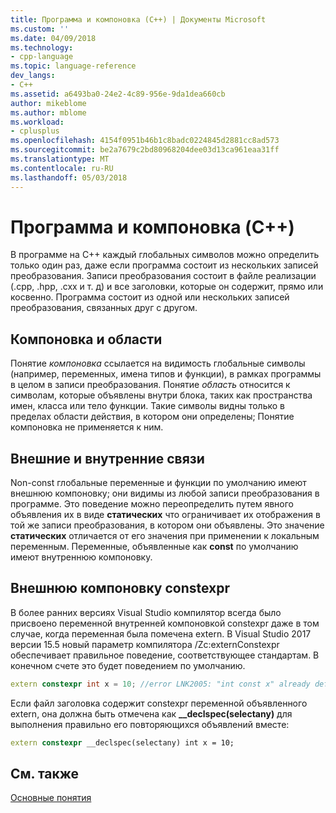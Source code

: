 ```yaml
---
title: Программа и компоновка (C++) | Документы Microsoft
ms.custom: ''
ms.date: 04/09/2018
ms.technology:
- cpp-language
ms.topic: language-reference
dev_langs:
- C++
ms.assetid: a6493ba0-24e2-4c89-956e-9da1dea660cb
author: mikeblome
ms.author: mblome
ms.workload:
- cplusplus
ms.openlocfilehash: 4154f0951b46b1c8badc0224845d2881cc8ad573
ms.sourcegitcommit: be2a7679c2bd80968204dee03d13ca961eaa31ff
ms.translationtype: MT
ms.contentlocale: ru-RU
ms.lasthandoff: 05/03/2018
---
```

# <a name="program-and-linkage--c"></a>Программа и компоновка (C++)

В программе на C++ каждый глобальных символов можно определить только один раз, даже если программа состоит из нескольких записей преобразования. Записи преобразования состоит в файле реализации (.cpp, .hpp, .cxx и т. д) и все заголовки, которые он содержит, прямо или косвенно. Программа состоит из одной или нескольких записей преобразования, связанных друг с другом. 

## <a name="linkage-vs-scope"></a>Компоновка и области

Понятие *компоновка* ссылается на видимость глобальные символы (например, переменных, имена типов и функции), в рамках программы в целом в записи преобразования. Понятие *область* относится к символам, которые объявлены внутри блока, таких как пространства имен, класса или тело функции. Такие символы видны только в пределах области действия, в котором они определены; Понятие компоновка не применяется к ним.

## <a name="external-vs-internal-linkage"></a>Внешние и внутренние связи

Non-const глобальные переменные и функции по умолчанию имеют внешнюю компоновку; они видимы из любой записи преобразования в программе. Это поведение можно переопределить путем явного объявления их в виде **статических** что ограничивает их отображения в той же записи преобразования, в котором они объявлены. Это значение **статических** отличается от его значения при применении к локальным переменным. Переменные, объявленные как **const** по умолчанию имеют внутреннюю компоновку.

## <a name="extern-constexpr-linkage"></a>Внешнюю компоновку constexpr

В более ранних версиях Visual Studio компилятор всегда было присвоено переменной внутренней компоновкой constexpr даже в том случае, когда переменная была помечена extern. В Visual Studio 2017 версии 15.5 новый параметр компилятора /Zc:externConstexpr обеспечивает правильное поведение, соответствующее стандартам. В конечном счете это будет поведением по умолчанию.

```cpp
extern constexpr int x = 10; //error LNK2005: "int const x" already defined
```

Если файл заголовка содержит constexpr переменной объявленного extern, она должна быть отмечена как **__declspec(selectany)** для выполнения правильно его повторяющихся объявлений вместе:

```cpp
extern constexpr __declspec(selectany) int x = 10;
```

## <a name="see-also"></a>См. также

 [Основные понятия](../cpp/basic-concepts-cpp.md)